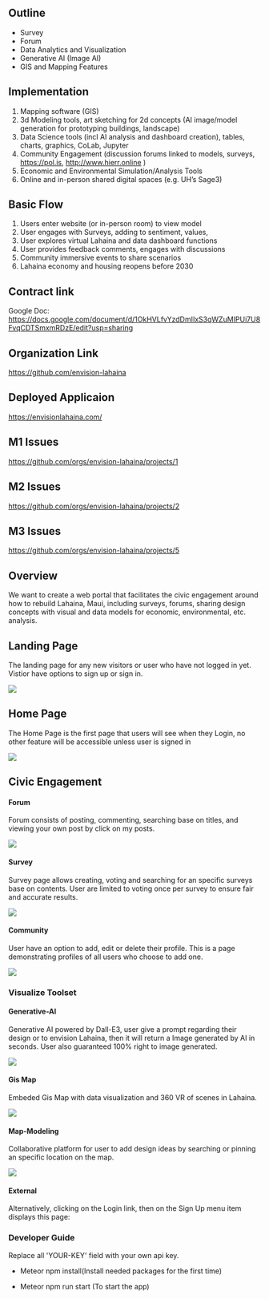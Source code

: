 ## Outline
- Survey
- Forum
- Data Analytics and Visualization
- Generative AI (Image AI)
- GIS and Mapping Features

## Implementation
1. Mapping software (GIS)
2. 3d Modeling tools, art sketching for 2d concepts (AI image/model
   generation for prototyping buildings, landscape)
3. Data Science tools (incl AI analysis and dashboard creation), tables,
   charts, graphics, CoLab, Jupyter
4. Community Engagement (discussion forums linked to models, surveys,
   https://pol.is, http://www.hierr.online )
5. Economic and Environmental Simulation/Analysis Tools
6. Online and in-person shared digital spaces (e.g. UH’s Sage3)

## Basic Flow
1. Users enter website (or in-person room) to view model
2. User engages with Surveys, adding to sentiment, values,
3. User explores virtual Lahaina and data dashboard functions
4. User provides feedback comments, engages with discussions
5. Community immersive events to share scenarios
6. Lahaina economy and housing reopens before 2030

## Contract link
Google Doc: https://docs.google.com/document/d/1OkHVLfvYzdDmIIxS3qWZuMIPUi7U8FvqCDTSmxmRDzE/edit?usp=sharing

## Organization Link
https://github.com/envision-lahaina

## Deployed Applicaion

https://envisionlahaina.com/

## M1 Issues

https://github.com/orgs/envision-lahaina/projects/1

## M2 Issues

https://github.com/orgs/envision-lahaina/projects/2

## M3 Issues

https://github.com/orgs/envision-lahaina/projects/5

## Overview

We want to create a web portal that facilitates the civic engagement around how to rebuild Lahaina, Maui, including surveys, forums, sharing design concepts with visual and data models for economic, environmental, etc. analysis.

## Landing Page

The landing page for any new visitors or user who have not logged in yet. Vistior have options to sign up or sign in.

![](doc/Landing-Fixed.png)

## Home Page

The Home Page is the first page that users will see when they Login, no other feature will be accessible unless user is signed in

![](doc/Home-fixed.png)

## Civic Engagement

#### Forum

Forum consists of posting, commenting, searching base on titles, and viewing your own post by click on my posts.

![](doc/Forum-Page.png)

#### Survey

Survey page allows creating, voting and searching for an specific surveys base on contents. User are limited to voting once per survey to ensure fair and accurate results.

![](doc/Survey-Page.png)

#### Community

User have an option to add, edit or delete their profile. This is a page demonstrating profiles of all users who choose to add one.

![](doc/Community-Page.png)


### Visualize Toolset


#### Generative-AI

Generative AI powered by Dall-E3, user give a prompt regarding their design or to envision Lahaina, then it will return a Image generated by AI in seconds. User also guaranteed 100% right to image generated.

![](doc/Generative-AI.png)


#### Gis Map

Embeded Gis Map with data visualization and 360 VR of scenes in Lahaina.


![](doc/Embedded-VR.png)


#### Map-Modeling

Collaborative platform for user to add design ideas by searching or pinning an specific location on the map.


![](doc/map-modeling.png)

#### External

Alternatively, clicking on the Login link, then on the Sign Up menu item displays this page:


### Developer Guide

Replace all 'YOUR-KEY' field with your own api key.

- Meteor npm install(Install needed packages for the first time)

- Meteor npm run start (To start the app)

